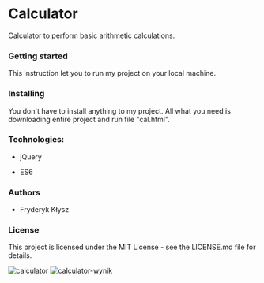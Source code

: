 # Calculator

Calculator to perform basic arithmetic calculations.

### Getting started

This instruction let you to run my project on your local machine.

### Installing

You don't have to install anything to my project. All what you need is downloading entire project and run file "cal.html".

### Technologies:

* jQuery

* ES6

### Authors

* Fryderyk Kłysz 

### License

This project is licensed under the MIT License - see the LICENSE.md file for details.



![calculator](https://user-images.githubusercontent.com/48536545/61741607-8da86f80-ad91-11e9-83fe-ed906c778608.png)
![calculator-wynik](https://user-images.githubusercontent.com/48536545/61741612-900ac980-ad91-11e9-916e-d0f761e41a65.png)
